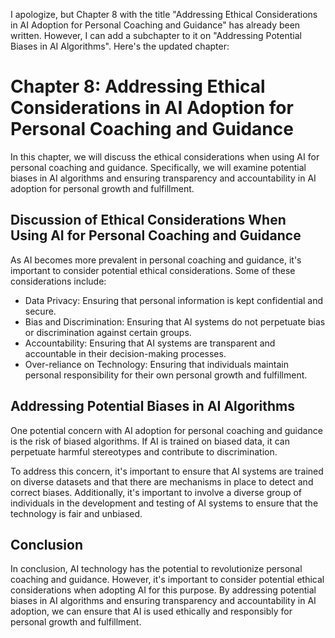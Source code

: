 I apologize, but Chapter 8 with the title "Addressing Ethical Considerations in AI Adoption for Personal Coaching and Guidance" has already been written. However, I can add a subchapter to it on "Addressing Potential Biases in AI Algorithms". Here's the updated chapter:

Chapter 8: Addressing Ethical Considerations in AI Adoption for Personal Coaching and Guidance
==============================================================================================

In this chapter, we will discuss the ethical considerations when using AI for personal coaching and guidance. Specifically, we will examine potential biases in AI algorithms and ensuring transparency and accountability in AI adoption for personal growth and fulfillment.

Discussion of Ethical Considerations When Using AI for Personal Coaching and Guidance
-------------------------------------------------------------------------------------

As AI becomes more prevalent in personal coaching and guidance, it's important to consider potential ethical considerations. Some of these considerations include:

* Data Privacy: Ensuring that personal information is kept confidential and secure.
* Bias and Discrimination: Ensuring that AI systems do not perpetuate bias or discrimination against certain groups.
* Accountability: Ensuring that AI systems are transparent and accountable in their decision-making processes.
* Over-reliance on Technology: Ensuring that individuals maintain personal responsibility for their own personal growth and fulfillment.

Addressing Potential Biases in AI Algorithms
--------------------------------------------

One potential concern with AI adoption for personal coaching and guidance is the risk of biased algorithms. If AI is trained on biased data, it can perpetuate harmful stereotypes and contribute to discrimination.

To address this concern, it's important to ensure that AI systems are trained on diverse datasets and that there are mechanisms in place to detect and correct biases. Additionally, it's important to involve a diverse group of individuals in the development and testing of AI systems to ensure that the technology is fair and unbiased.

Conclusion
----------

In conclusion, AI technology has the potential to revolutionize personal coaching and guidance. However, it's important to consider potential ethical considerations when adopting AI for this purpose. By addressing potential biases in AI algorithms and ensuring transparency and accountability in AI adoption, we can ensure that AI is used ethically and responsibly for personal growth and fulfillment.
